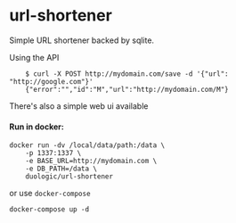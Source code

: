 # url-shortener
Simple URL shortener backed by sqlite.

Using the API

        $ curl -X POST http://mydomain.com/save -d '{"url": "http://google.com"}'
        {"error":"","id":"M","url":"http://mydomain.com/M"}

There's also a simple web ui available

#### Run in docker:

    docker run -dv /local/data/path:/data \
    	-p 1337:1337 \
    	-e BASE_URL=http://mydomain.com \
    	-e DB_PATH=/data \
    	duologic/url-shortener

or use `docker-compose`  

    docker-compose up -d
